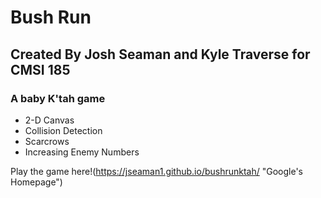 # Bush Run

## Created By Josh Seaman and Kyle Traverse for CMSI 185

### A baby K'tah game

  * 2-D Canvas
  * Collision Detection
  * Scarcrows
  * Increasing Enemy Numbers

Play the game here!(https://jseaman1.github.io/bushrunktah/ "Google's Homepage")
